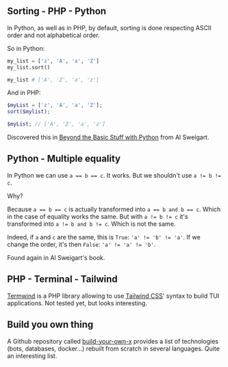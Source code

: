 ## Sorting - PHP - Python

In Python, as well as in PHP, by default, sorting is done respecting ASCII order and not alphabetical order.

So in Python:

```python
my_list = ['z', 'A', 'a', 'Z']
my_list.sort()

my_list # ['A', 'Z', 'a', 'z']
```

And in PHP:

```php
$myList = ['z', 'A', 'a', 'Z'];
sort($mylist);

$myList; // ['A', 'Z', 'a', 'z']
```

Discovered this in [Beyond the Basic Stuff with Python](https://nostarch.com/beyond-basic-stuff-python) from Al Sweigart.

## Python - Multiple equality

In Python we can use `a == b == c`. It works. But we shouldn't use `a != b != c`.

Why?

Because `a == b == c` is actually transformed into `a == b and b == c`. Which in the case of equality works the same.
But with `a != b != c` it's transformed into `a != b and b != c`. Which is not the same.

Indeed, if `a` and `c` are the same, this is `True`: `'a' != 'b' != 'a'`. If we change the order, it's then `False`: `'a' != 'a' != 'b'`.

Found again in Al Sweigart's book.

## PHP - Terminal - Tailwind

[Termwind](https://github.com/nunomaduro/termwind) is a PHP library allowing to use [Tailwind CSS](tailwindcss.com/)' syntax to build TUI applications. Not tested yet, but looks interesting.

## Build you own thing

A Github repository called [build-your-own-x](https://github.com/codecrafters-io/build-your-own-x) provides a list of technologies (bots, databases, docker…) rebuilt from scratch in several languages. Quite an interesting list.
